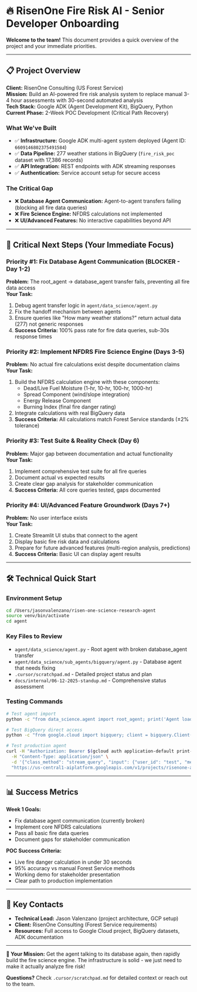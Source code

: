 # 🔥 RisenOne Fire Risk AI - Senior Developer Onboarding

**Welcome to the team!** This document provides a quick overview of the project and your immediate priorities.

---

## 📋 Project Overview

**Client:** RisenOne Consulting (US Forest Service)  
**Mission:** Build an AI-powered fire risk analysis system to replace manual 3-4 hour assessments with 30-second automated analysis  
**Tech Stack:** Google ADK (Agent Development Kit), BigQuery, Python  
**Current Phase:** 2-Week POC Development (Critical Path Recovery)

### What We've Built
- ✅ **Infrastructure:** Google ADK multi-agent system deployed (Agent ID: `6609146802375491584`)
- ✅ **Data Pipeline:** 277 weather stations in BigQuery (`fire_risk_poc` dataset with 17,386 records)
- ✅ **API Integration:** REST endpoints with ADK streaming responses
- ✅ **Authentication:** Service account setup for secure access

### The Critical Gap
- ❌ **Database Agent Communication:** Agent-to-agent transfers failing (blocking all fire data queries)
- ❌ **Fire Science Engine:** NFDRS calculations not implemented
- ❌ **UI/Advanced Features:** No interactive capabilities beyond API

---

## 🚨 Critical Next Steps (Your Immediate Focus)

### Priority #1: Fix Database Agent Communication (BLOCKER - Day 1-2)
**Problem:** The root_agent → database_agent transfer fails, preventing all fire data access  
**Your Task:**
1. Debug agent transfer logic in `agent/data_science/agent.py`
2. Fix the handoff mechanism between agents
3. Ensure queries like "How many weather stations?" return actual data (277) not generic responses
4. **Success Criteria:** 100% pass rate for fire data queries, sub-30s response times

### Priority #2: Implement NFDRS Fire Science Engine (Days 3-5)
**Problem:** No actual fire calculations exist despite documentation claims  
**Your Task:**
1. Build the NFDRS calculation engine with these components:
   - Dead/Live Fuel Moisture (1-hr, 10-hr, 100-hr, 1000-hr)
   - Spread Component (wind/slope integration)
   - Energy Release Component
   - Burning Index (final fire danger rating)
2. Integrate calculations with real BigQuery data
3. **Success Criteria:** All calculations match Forest Service standards (±2% tolerance)

### Priority #3: Test Suite & Reality Check (Day 6)
**Problem:** Major gap between documentation and actual functionality  
**Your Task:**
1. Implement comprehensive test suite for all fire queries
2. Document actual vs expected results
3. Create clear gap analysis for stakeholder communication
4. **Success Criteria:** All core queries tested, gaps documented

### Priority #4: UI/Advanced Feature Groundwork (Days 7+)
**Problem:** No user interface exists  
**Your Task:**
1. Create Streamlit UI stubs that connect to the agent
2. Display basic fire risk data and calculations
3. Prepare for future advanced features (multi-region analysis, predictions)
4. **Success Criteria:** Basic UI can display agent results

---

## 🛠️ Technical Quick Start

### Environment Setup
```bash
cd /Users/jasonvalenzano/risen-one-science-research-agent
source venv/bin/activate
cd agent
```

### Key Files to Review
- `agent/data_science/agent.py` - Root agent with broken database_agent transfer
- `agent/data_science/sub_agents/bigquery/agent.py` - Database agent that needs fixing
- `.cursor/scratchpad.md` - Detailed project status and plan
- `docs/internal/06-12-2025-standup.md` - Comprehensive status assessment

### Testing Commands
```bash
# Test agent import
python -c "from data_science.agent import root_agent; print('Agent loaded')"

# Test BigQuery direct access
python -c "from google.cloud import bigquery; client = bigquery.Client(project='risenone-ai-prototype'); print('BigQuery connected')"

# Test production agent
curl -H "Authorization: Bearer $(gcloud auth application-default print-access-token)" \
  -H "Content-Type: application/json" \
  -d '{"class_method": "stream_query", "input": {"user_id": "test", "message": "How many weather stations?"}}' \
  "https://us-central1-aiplatform.googleapis.com/v1/projects/risenone-ai-prototype/locations/us-central1/reasoningEngines/6609146802375491584:streamQuery?alt=sse"
```

---

## 📊 Success Metrics

**Week 1 Goals:**
- Fix database agent communication (currently broken)
- Implement core NFDRS calculations
- Pass all basic fire data queries
- Document gaps for stakeholder communication

**POC Success Criteria:**
- Live fire danger calculation in under 30 seconds
- 95% accuracy vs manual Forest Service methods
- Working demo for stakeholder presentation
- Clear path to production implementation

---

## 🤝 Key Contacts

- **Technical Lead:** Jason Valenzano (project architecture, GCP setup)
- **Client:** RisenOne Consulting (Forest Service requirements)
- **Resources:** Full access to Google Cloud project, BigQuery datasets, ADK documentation

---

**🎯 Your Mission:** Get the agent talking to its database again, then rapidly build the fire science engine. The infrastructure is solid - we just need to make it actually analyze fire risk!

**Questions?** Check `.cursor/scratchpad.md` for detailed context or reach out to the team. 